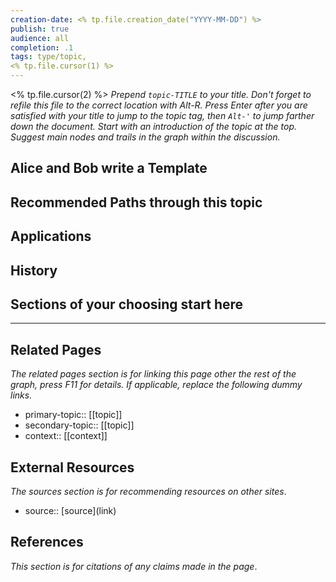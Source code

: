 ```yaml
---
creation-date: <% tp.file.creation_date("YYYY-MM-DD") %>
publish: true
audience: all
completion: .1
tags: type/topic, 
<% tp.file.cursor(1) %>
---
```


<% tp.file.cursor(2) %> *Prepend `topic-TITLE` to your title. Don't forget to refile this file to the correct location with Alt-R.*
*Press Enter after you are satisfied with your title to jump to the topic tag, then `Alt-'` to jump farther down the document. Start with an introduction of the topic at the top. Suggest main nodes and trails in the graph within the discussion.*

## Alice and Bob write a Template

## Recommended Paths through this topic

## Applications

## History

## Sections of your choosing start here


---
## Related Pages
*The related pages section is for linking this page other the rest of the graph, press F11 for details. If applicable, replace the following dummy links.*
- primary-topic:: \[\[topic\]\]
- secondary-topic:: \[\[topic\]\]
- context:: \[\[context\]\]

## External Resources
*The sources section is for recommending resources on other sites*.
- source:: \[source\](link)

## References
*This section is for citations of any claims made in the page*.